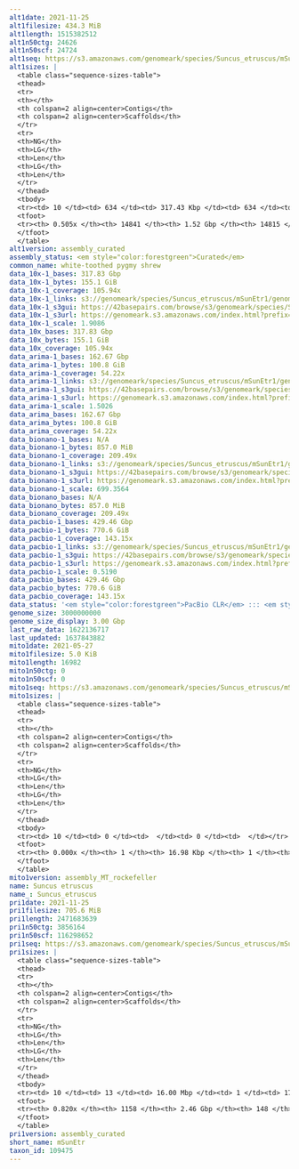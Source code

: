 ```yaml
---
alt1date: 2021-11-25
alt1filesize: 434.3 MiB
alt1length: 1515382512
alt1n50ctg: 24626
alt1n50scf: 24724
alt1seq: https://s3.amazonaws.com/genomeark/species/Suncus_etruscus/mSunEtr1/assembly_curated/mSunEtr1.alt.cur.20211125.fasta.gz
alt1sizes: |
  <table class="sequence-sizes-table">
  <thead>
  <tr>
  <th></th>
  <th colspan=2 align=center>Contigs</th>
  <th colspan=2 align=center>Scaffolds</th>
  </tr>
  <tr>
  <th>NG</th>
  <th>LG</th>
  <th>Len</th>
  <th>LG</th>
  <th>Len</th>
  </tr>
  </thead>
  <tbody>
  <tr><td> 10 </td><td> 634 </td><td> 317.43 Kbp </td><td> 634 </td><td> 317.43 Kbp </td></tr>  <tr><td> 20 </td><td> 1922 </td><td> 181.66 Kbp </td><td> 1921 </td><td> 181.98 Kbp </td></tr>  <tr><td> 30 </td><td> 4046 </td><td> 112.35 Kbp </td><td> 4041 </td><td> 112.70 Kbp </td></tr>  <tr><td> 40 </td><td> 7488 </td><td> 67.97 Kbp </td><td> 7476 </td><td> 68.11 Kbp </td></tr>  <tr style="background-color:#cccccc;"><td> 50 </td><td> 14023 </td><td> 24.63 Kbp </td><td> 14000 </td><td> 24.72 Kbp </td></tr>  <tr><td> 60 </td><td> 0 </td><td>  </td><td> 0 </td><td>  </td></tr>  <tr><td> 70 </td><td> 0 </td><td>  </td><td> 0 </td><td>  </td></tr>  <tr><td> 80 </td><td> 0 </td><td>  </td><td> 0 </td><td>  </td></tr>  <tr><td> 90 </td><td> 0 </td><td>  </td><td> 0 </td><td>  </td></tr>  <tr><td> 100 </td><td> 0 </td><td>  </td><td> 0 </td><td>  </td></tr>  </tbody>
  <tfoot>
  <tr><th> 0.505x </th><th> 14841 </th><th> 1.52 Gbp </th><th> 14815 </th><th> 1.52 Gbp </th></tr>
  </tfoot>
  </table>
alt1version: assembly_curated
assembly_status: <em style="color:forestgreen">Curated</em>
common_name: white-toothed pygmy shrew
data_10x-1_bases: 317.83 Gbp
data_10x-1_bytes: 155.1 GiB
data_10x-1_coverage: 105.94x
data_10x-1_links: s3://genomeark/species/Suncus_etruscus/mSunEtr1/genomic_data/10x/<br>
data_10x-1_s3gui: https://42basepairs.com/browse/s3/genomeark/species/Suncus_etruscus/mSunEtr1/genomic_data/10x/
data_10x-1_s3url: https://genomeark.s3.amazonaws.com/index.html?prefix=species/Suncus_etruscus/mSunEtr1/genomic_data/10x/
data_10x-1_scale: 1.9086
data_10x_bases: 317.83 Gbp
data_10x_bytes: 155.1 GiB
data_10x_coverage: 105.94x
data_arima-1_bases: 162.67 Gbp
data_arima-1_bytes: 100.8 GiB
data_arima-1_coverage: 54.22x
data_arima-1_links: s3://genomeark/species/Suncus_etruscus/mSunEtr1/genomic_data/arima/<br>
data_arima-1_s3gui: https://42basepairs.com/browse/s3/genomeark/species/Suncus_etruscus/mSunEtr1/genomic_data/arima/
data_arima-1_s3url: https://genomeark.s3.amazonaws.com/index.html?prefix=species/Suncus_etruscus/mSunEtr1/genomic_data/arima/
data_arima-1_scale: 1.5026
data_arima_bases: 162.67 Gbp
data_arima_bytes: 100.8 GiB
data_arima_coverage: 54.22x
data_bionano-1_bases: N/A
data_bionano-1_bytes: 857.0 MiB
data_bionano-1_coverage: 209.49x
data_bionano-1_links: s3://genomeark/species/Suncus_etruscus/mSunEtr1/genomic_data/bionano/<br>
data_bionano-1_s3gui: https://42basepairs.com/browse/s3/genomeark/species/Suncus_etruscus/mSunEtr1/genomic_data/bionano/
data_bionano-1_s3url: https://genomeark.s3.amazonaws.com/index.html?prefix=species/Suncus_etruscus/mSunEtr1/genomic_data/bionano/
data_bionano-1_scale: 699.3564
data_bionano_bases: N/A
data_bionano_bytes: 857.0 MiB
data_bionano_coverage: 209.49x
data_pacbio-1_bases: 429.46 Gbp
data_pacbio-1_bytes: 770.6 GiB
data_pacbio-1_coverage: 143.15x
data_pacbio-1_links: s3://genomeark/species/Suncus_etruscus/mSunEtr1/genomic_data/pacbio/<br>
data_pacbio-1_s3gui: https://42basepairs.com/browse/s3/genomeark/species/Suncus_etruscus/mSunEtr1/genomic_data/pacbio/
data_pacbio-1_s3url: https://genomeark.s3.amazonaws.com/index.html?prefix=species/Suncus_etruscus/mSunEtr1/genomic_data/pacbio/
data_pacbio-1_scale: 0.5190
data_pacbio_bases: 429.46 Gbp
data_pacbio_bytes: 770.6 GiB
data_pacbio_coverage: 143.15x
data_status: '<em style="color:forestgreen">PacBio CLR</em> ::: <em style="color:forestgreen">10x</em> ::: <em style="color:forestgreen">Arima</em>'
genome_size: 3000000000
genome_size_display: 3.00 Gbp
last_raw_data: 1622136717
last_updated: 1637843882
mito1date: 2021-05-27
mito1filesize: 5.0 KiB
mito1length: 16982
mito1n50ctg: 0
mito1n50scf: 0
mito1seq: https://s3.amazonaws.com/genomeark/species/Suncus_etruscus/mSunEtr1/assembly_MT_rockefeller/mSunEtr1.MT.20210527.fasta.gz
mito1sizes: |
  <table class="sequence-sizes-table">
  <thead>
  <tr>
  <th></th>
  <th colspan=2 align=center>Contigs</th>
  <th colspan=2 align=center>Scaffolds</th>
  </tr>
  <tr>
  <th>NG</th>
  <th>LG</th>
  <th>Len</th>
  <th>LG</th>
  <th>Len</th>
  </tr>
  </thead>
  <tbody>
  <tr><td> 10 </td><td> 0 </td><td>  </td><td> 0 </td><td>  </td></tr>  <tr><td> 20 </td><td> 0 </td><td>  </td><td> 0 </td><td>  </td></tr>  <tr><td> 30 </td><td> 0 </td><td>  </td><td> 0 </td><td>  </td></tr>  <tr><td> 40 </td><td> 0 </td><td>  </td><td> 0 </td><td>  </td></tr>  <tr style="background-color:#cccccc;"><td> 50 </td><td> 0 </td><td style="background-color:#ff8888;">  </td><td> 0 </td><td style="background-color:#ff8888;">  </td></tr>  <tr><td> 60 </td><td> 0 </td><td>  </td><td> 0 </td><td>  </td></tr>  <tr><td> 70 </td><td> 0 </td><td>  </td><td> 0 </td><td>  </td></tr>  <tr><td> 80 </td><td> 0 </td><td>  </td><td> 0 </td><td>  </td></tr>  <tr><td> 90 </td><td> 0 </td><td>  </td><td> 0 </td><td>  </td></tr>  <tr><td> 100 </td><td> 0 </td><td>  </td><td> 0 </td><td>  </td></tr>  </tbody>
  <tfoot>
  <tr><th> 0.000x </th><th> 1 </th><th> 16.98 Kbp </th><th> 1 </th><th> 16.98 Kbp </th></tr>
  </tfoot>
  </table>
mito1version: assembly_MT_rockefeller
name: Suncus etruscus
name_: Suncus_etruscus
pri1date: 2021-11-25
pri1filesize: 705.6 MiB
pri1length: 2471683639
pri1n50ctg: 3856164
pri1n50scf: 116298652
pri1seq: https://s3.amazonaws.com/genomeark/species/Suncus_etruscus/mSunEtr1/assembly_curated/mSunEtr1.pri.cur.20211125.fasta.gz
pri1sizes: |
  <table class="sequence-sizes-table">
  <thead>
  <tr>
  <th></th>
  <th colspan=2 align=center>Contigs</th>
  <th colspan=2 align=center>Scaffolds</th>
  </tr>
  <tr>
  <th>NG</th>
  <th>LG</th>
  <th>Len</th>
  <th>LG</th>
  <th>Len</th>
  </tr>
  </thead>
  <tbody>
  <tr><td> 10 </td><td> 13 </td><td> 16.00 Mbp </td><td> 1 </td><td> 171.22 Mbp </td></tr>  <tr><td> 20 </td><td> 38 </td><td> 9.94 Mbp </td><td> 3 </td><td> 168.49 Mbp </td></tr>  <tr><td> 30 </td><td> 76 </td><td> 6.71 Mbp </td><td> 5 </td><td> 137.51 Mbp </td></tr>  <tr><td> 40 </td><td> 127 </td><td> 5.22 Mbp </td><td> 7 </td><td> 131.95 Mbp </td></tr>  <tr style="background-color:#cccccc;"><td> 50 </td><td> 193 </td><td style="background-color:#88ff88;"> 3.86 Mbp </td><td> 9 </td><td style="background-color:#88ff88;"> 116.30 Mbp </td></tr>  <tr><td> 60 </td><td> 285 </td><td> 2.78 Mbp </td><td> 12 </td><td> 104.75 Mbp </td></tr>  <tr><td> 70 </td><td> 420 </td><td> 1.79 Mbp </td><td> 15 </td><td> 93.47 Mbp </td></tr>  <tr><td> 80 </td><td> 705 </td><td> 484.96 Kbp </td><td> 19 </td><td> 44.86 Mbp </td></tr>  <tr><td> 90 </td><td> 0 </td><td>  </td><td> 0 </td><td>  </td></tr>  <tr><td> 100 </td><td> 0 </td><td>  </td><td> 0 </td><td>  </td></tr>  </tbody>
  <tfoot>
  <tr><th> 0.820x </th><th> 1158 </th><th> 2.46 Gbp </th><th> 148 </th><th> 2.47 Gbp </th></tr>
  </tfoot>
  </table>
pri1version: assembly_curated
short_name: mSunEtr
taxon_id: 109475
---
```

